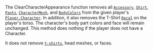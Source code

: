 The ClearCharacterAppearance function removes all [`Accessory`](https://create.roblox.com/docs/reference/engine/classes/Accessory),
[`Shirt`](https://create.roblox.com/docs/reference/engine/classes/Shirt), [`Pants`](https://create.roblox.com/docs/reference/engine/classes/Pants), [`CharacterMesh`](https://create.roblox.com/docs/reference/engine/classes/CharacterMesh), and
[`BodyColors`](https://create.roblox.com/docs/reference/engine/classes/BodyColors) from the given player's [`Player.Character`](https://create.roblox.com/docs/reference/engine/classes/Player#Character). In
addition, it also removes the T-Shirt [`Decal`](https://create.roblox.com/docs/reference/engine/classes/Decal) on the player's torso.
The character's body part colors and face will remain unchanged. This
method does nothing if the player does not have a Character.

It does not remove [`t-shirts`](https://create.roblox.com/docs/reference/engine/classes/ShirtGraphic), head meshes, or faces.